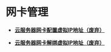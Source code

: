 # 网卡管理<a name="ZH-CN_TOPIC_0000001221684252"></a>

-   **[云服务器网卡配置虚拟IP地址（废弃）](云服务器网卡配置虚拟IP地址（废弃）.md)**  

-   **[云服务器网卡解绑虚拟IP地址（废弃）](云服务器网卡解绑虚拟IP地址（废弃）.md)**  



